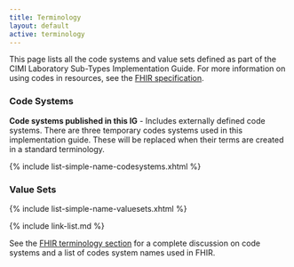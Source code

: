 ```yaml
---
title: Terminology
layout: default
active: terminology
---
```


This page lists all the code systems and value sets defined as part of the CIMI Laboratory Sub-Types Implementation Guide. For more information on using codes in resources, see the [FHIR specification]({{site.data.fhir.path}}terminologies.html).

### Code Systems

**Code systems published in this IG** - Includes externally defined code systems.  There are three temporary codes systems used in this implementation guide.  These will be replaced when their terms are created in a standard terminology.

{% include list-simple-name-codesystems.xhtml %}

### Value Sets

{% include list-simple-name-valuesets.xhtml %}

{% include link-list.md %}

See the [FHIR terminology section]({{site.data.fhir.path}}terminologies-systems.html) for a complete discussion on code systems and a list of codes system names used in FHIR.

